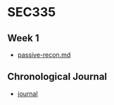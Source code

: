 # SEC335

## Week 1 
- [passive-recon.md](https://github.com/zachary-moote-champlain/tech-journal/blob/main/docs/SEC335/passive-recon.md)

## Chronological Journal
- [journal](https://github.com/zachary-moote-champlain/tech-journal/blob/main/docs/SEC335/journal.md)
